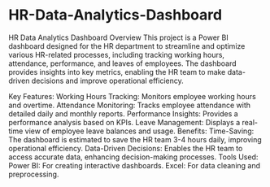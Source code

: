 # HR-Data-Analytics-Dashboard
HR Data Analytics Dashboard
Overview
This project is a Power BI dashboard designed for the HR department to streamline and optimize various HR-related processes, including tracking working hours, attendance, performance, and leaves of employees. The dashboard provides insights into key metrics, enabling the HR team to make data-driven decisions and improve operational efficiency.

Key Features:
Working Hours Tracking: Monitors employee working hours and overtime.
Attendance Monitoring: Tracks employee attendance with detailed daily and monthly reports.
Performance Insights: Provides a performance analysis based on KPIs.
Leave Management: Displays a real-time view of employee leave balances and usage.
Benefits:
Time-Saving: The dashboard is estimated to save the HR team 3-4 hours daily, improving operational efficiency.
Data-Driven Decisions: Enables the HR team to access accurate data, enhancing decision-making processes.
Tools Used:
Power BI: For creating interactive dashboards.
Excel: For data cleaning and preprocessing.
